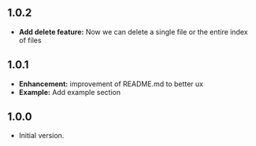 ## 1.0.2 
* **Add delete feature:** Now we can delete a single file or the entire index of files

## 1.0.1
* **Enhancement:** improvement of README.md to better ux
* **Example:** Add example section 

## 1.0.0
- Initial version.

